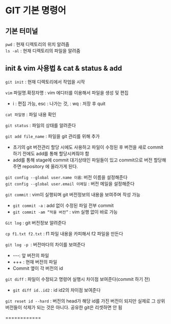 # GIT 기본 명령어
## 기본 터미널
`pwd` :  현재 디렉토리의 위치 알려줌  
`ls -al` : 현재 디렉토리의 파일을 알려줌


## init & vim 사용법 & cat & status & add
`git init` : 현재 디렉토리에서 작업을 시작 

`vim`  파일명.확장자명 : vim 에디터를 이용해서 파일을 생성 및 편집
* i : 편집 가능, esc : 나가는 것, : wq : 저장 후 quit  

`cat 파일명` : 파일 내용 확인

`git status` : 파일의 상태를 알려준다

`git add file_name` : 파일을 git 관리를 위해 추가
- 초기의 git 버전관리 할당 시에도 사용하고 파일이 수정된 후 버전을 새로 commit하기 전에도 add를 통해 할당시켜줘야 함
- add를 통해 stage에 commit 대기상태인 파일들이 있고 commit으로 버전 할당해주면 repository 에 올라가게 된다.

`git config --global user.name 이름`: 버전 이름을 설정해준다  
`git config --global user.email 이메일` : 버전 메일을 설정해준다

`git commit` : vim이 실행되며 git 버전정보의 내용을 보여주며 작성 가능
* `git commit -a` : add 없이 수정된 파일 전부 commit
* `git commit -am “적을 버전”` : vim 실행 없이 바로 가능 

`Git log` : git 버전정보 알려준다

`cp f1.txt f2.txt` :  f1 파일 내용을 카피해서 f2 파일을 만든다

`git log -p `: 버전마다의 차이를 보여준다
* ---: 앞 버전의 파일  
* +++ : 현재 버전의 파일
* Commit 옆이 각 버전의 id

`git diff` : 파일이 수정되고 명령어 실행시 차이점 보여준다(commit 하기 전)
* `git diff id..id2` :  id id2의 차이점 보여준다

`git reset id --hard` : 버전의 head가 해당 id를 가진 버전이 되지만 실제로 그 상위 버전들이 삭제가 되는 것은 아니다. 공유한 git은 리셋하면 안 됨

============